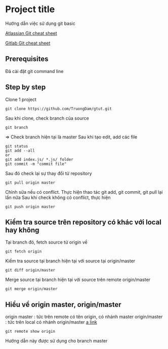 ﻿# Project title
Hướng dẫn việc sử dụng git basic

[Atlassian Git cheat sheet](https://drive.google.com/open?id=1az95gNa71g5epiu2BL8pskhROyFmA6a3) 

[Gitlab Git cheat sheet](https://drive.google.com/file/d/1kPsYJv5byAh-nos6tXcIHZvwBr54UG6X/view?usp=sharing)

## Prerequisites
Đã cài đặt git command line

## Step by step
Clone 1 project 
```
git clone https://github.com/TruongDam/gtut.git
```
Sau khi clone, check branch của source
```
git branch
```
=> Check branch hiện tại là master
Sau khi tạo edit, add các file
```
git status
git add --all 
or
git add index.js/ *.js/ folder
git commit -m "commit file"
```
Sau đó check lại sự thay đổi từ repository

```
git pull origin master
```
Chỉnh sửa nếu có conflict. Thực hiện thao tác git add, git commit, git pull lại lần nữa
Sau khi check không có conflict, thực hiện
```
git push origin master
```

## Kiểm tra source trên repository có khác với local hay không
Tại branch đó, fetch source từ origin về
```
git fetch origin
```
Kiểm tra source tại branch hiện tại với source tại origin/master
```
git diff origin/master
```
Merge source tại branch hiện tại với source trên remote origin/master
```
git merge origin/master
```
## Hiểu về origin master, origin/master
origin master : tức trên remote có tên origin, có nhánh master
origin/master : tức trên local có nhánh origin/master
[a link](https://stackoverflow.com/questions/10588291/git-branching-master-vs-origin-master-vs-remotes-origin-master/10588561)

```
git remote show origin
```


Hướng dẫn này được sử dụng cho branch master



